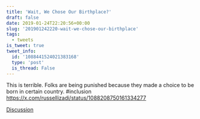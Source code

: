 ```yaml
---
title: 'Wait, We Chose Our Birthplace?'
draft: false
date: 2019-01-24T22:20:56+00:00
slug: '201901242220-wait-we-chose-our-birthplace'
tags:
  - tweets
is_tweet: true
tweet_info:
  id: '1088441524021383168'
  type: 'post'
  is_thread: False
---
```




This is terrible. Folks are being punished because they made a choice to be born in certain country. #inclusion <https://x.com/russellizadi/status/1088208750161334277>

[Discussion](https://x.com/sytelus/status/1088441524021383168)
